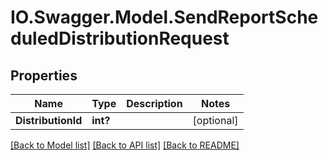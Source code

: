 # IO.Swagger.Model.SendReportScheduledDistributionRequest
## Properties

Name | Type | Description | Notes
------------ | ------------- | ------------- | -------------
**DistributionId** | **int?** |  | [optional] 

[[Back to Model list]](../README.md#documentation-for-models) [[Back to API list]](../README.md#documentation-for-api-endpoints) [[Back to README]](../README.md)

